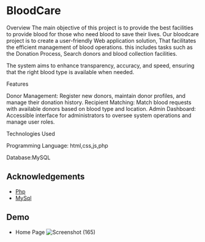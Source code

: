 
# BloodCare

Overview
The main objective of this project is to provide the best facilities to provide blood for those who need blood to save their lives. Our bloodcare project is to create a user-friendly Web application solution, That facilitates the efficient management of blood operations. this includes tasks such as the Donation Process, Search donors and blood collection facilities.

The system aims to enhance transparency, accuracy, and speed, ensuring that the right blood type is available when needed.
 









Features

Donor Management: Register new donors, maintain donor profiles, and manage their donation history.
Recipient Matching: Match blood requests with available donors based on blood type and location.
Admin Dashboard: Accessible interface for administrators to oversee system operations and manage user roles.

Technologies Used

Programming Language: html,css,js,php

Database:MySQL



## Acknowledgements

 - [Php ](https://www.php.net/)
 - [MySql](https://www.w3schools.com/MySQL/default.asp)

## Demo

 - Home Page
![Screenshot (165)](https://github.com/ArthPatel007/bloodcare/assets/111559578/0a251f6f-d5a5-4ea7-b991-d85b73314d81)



